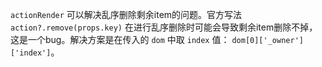 `actionRender` 可以解决乱序删除剩余item的问题。官方写法 `action?.remove(props.key)` 在进行乱序删除时可能会导致剩余item删除不掉，这是一个bug。解决方案是在传入的 `dom` 中取 `index` 值： `dom[0]['_owner']['index']`。
